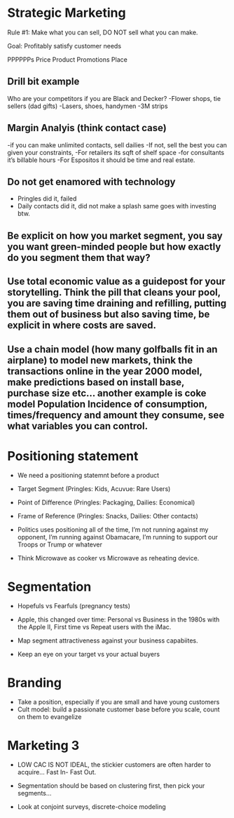 ﻿# Strategic Marketing

Rule #1: Make what you can sell, DO NOT sell what you can make.

Goal: Profitably satisfy customer needs

PPPPPPs
Price
Product
Promotions
Place

## Drill bit example
Who are your competitors if you are Black and Decker?
-Flower shops, tie sellers (dad gifts)
-Lasers, shoes, handymen
-3M strips

## Margin Analyis (think contact case)
-if you can make unlimited contacts, sell dailies
-If not, sell the best you can given your constraints,
-For retailers its sqft of shelf space
-for consultants it’s billable hours
-For Espositos it should be time and real estate.


## Do not get enamored with technology
* Pringles did it, failed
* Daily contacts did it, did not make a splash
same goes with investing btw.

## Be explicit on how you market segment, you say you want green-minded people but how exactly do you segment them that way?

## Use total economic value as a guidepost for your storytelling. Think the pill that cleans your pool, you are saving time draining and refilling, putting them out of business but also saving time, be explicit in where costs are saved. 

## Use a chain model (how many golfballs fit in an airplane) to model new markets, think the transactions online in the year 2000 model, make predictions based on install base, purchase size etc… another example is coke model Population Incidence of consumption, times/frequency and amount they consume, see what variables you can control. 

# Positioning statement

* We need a positioning statemnt before a product

* Target Segment (Pringles: Kids, Acuvue: Rare Users)
* Point of Difference (Pringles: Packaging, Dailies: Economical)
* Frame of Reference (Pringles: Snacks, Dailies: Other contacts)

* Politics uses positioning all of the time, I’m not running against my opponent, I’m running against Obamacare, I’m running to support our Troops or Trump or whatever

* Think Microwave as cooker vs Microwave as reheating device.


# Segmentation

* Hopefuls vs Fearfuls (pregnancy tests)

* Apple, this changed over time: Personal vs Business in the 1980s with the Apple II, First time vs Repeat users with the iMac.

* Map segment attractiveness against your business capabiites.

* Keep an eye on your target vs your actual buyers

# Branding

* Take a position, especially if you are small and have young customers
* Cult model: build a passionate customer base before you scale, count on them to evangelize


# Marketing 3

* LOW CAC IS NOT IDEAL, the stickier customers are often harder to acquire… Fast In- Fast Out.

* Segmentation should be based on clustering first, then pick your segments…

* Look at conjoint surveys, discrete-choice modeling
